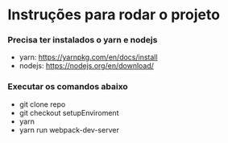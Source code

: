# Instruções para rodar o projeto
### Precisa ter instalados o yarn e nodejs
* yarn: https://yarnpkg.com/en/docs/install
* nodejs: https://nodejs.org/en/download/
### Executar os comandos abaixo
* git clone repo
* git checkout setupEnviroment
* yarn
* yarn run webpack-dev-server
